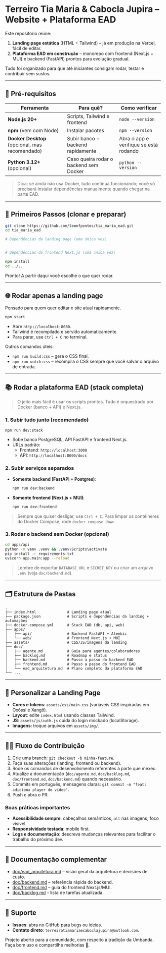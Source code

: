 # Terreiro Tia Maria & Cabocla Jupira – Website + Plataforma EAD

Este repositório reúne:

1. **Landing page estática** (HTML + Tailwind) – já em produção na Vercel, fácil de editar.
2. **Plataforma EAD em construção** – monorepo com frontend (Next.js + MUI) e backend (FastAPI) prontos para evolução gradual.

Tudo foi organizado para que até iniciantes consigam rodar, testar e contribuir sem sustos.

---

## 🧰 Pré-requisitos

| Ferramenta | Para quê? | Como verificar |
|------------|-----------|----------------|
| **Node.js 20+** | Scripts, Tailwind e frontend | `node --version` |
| **npm** (vem com Node) | Instalar pacotes | `npm --version` |
| **Docker Desktop** (opcional, mas recomendado) | Subir banco + backend rapidamente | Abra o app e verifique se está rodando |
| **Python 3.12+** (opcional) | Caso queira rodar o backend sem Docker | `python --version` |

> Dica: se ainda não usa Docker, tudo continua funcionando; você só precisará instalar dependências manualmente quando chegar na parte EAD.

---

## 🚀 Primeiros Passos (clonar e preparar)

```bash
git clone https://github.com/leonfpontes/tia_maria_ead.git
cd tia_maria_ead

# Dependências da landing page (uma única vez)


# Dependências do frontend Next.js (uma única vez)

npm install
cd ../..
```

Pronto! A partir daqui você escolhe o que quer rodar.

---

## 🌐 Rodar apenas a landing page

Pensado para quem quer editar o site atual rapidamente.

```bash
npm start
```

- Abre `http://localhost:8080`.
- Tailwind é recompilado e servido automaticamente.
- Para parar, use `Ctrl + C` no terminal.

Outros comandos úteis:

- `npm run build:css` – gera o CSS final.
- `npm run watch:css` – recompila o CSS sempre que você salvar o arquivo de entrada.

---

## 📚 Rodar a plataforma EAD (stack completa)

> O jeito mais fácil é usar os scripts prontos. Tudo é orquestrado por Docker (banco + API) e Next.js.

### 1. Subir tudo junto (recomendado)

```bash
npm run dev:stack
```

- Sobe banco PostgreSQL, API FastAPI e frontend Next.js.
- URLs padrão:
  - Frontend: `http://localhost:3000`
  - API: `http://localhost:8000/docs`

### 2. Subir serviços separados

- **Somente backend (FastAPI + Postgres)**:
  ```bash
  npm run dev:backend
  ```
- **Somente frontend (Next.js + MUI)**:
  ```bash
  npm run dev:frontend
  ```

> Sempre que quiser desligar, use `Ctrl + C`. Para limpar os contêineres do Docker Compose, rode `docker compose down`.

### 3. Rodar o backend sem Docker (opcional)

```bash
cd apps/api
python -m venv .venv && .venv\Scripts\activate
pip install -r requirements.txt
uvicorn app.main:app --reload
```

> Lembre de exportar `DATABASE_URL` e `SECRET_KEY` ou criar um arquivo `.env` (veja `doc/backend.md`).

---

## 🗂️ Estrutura de Pastas

```
.
├── index.html              # Landing page atual
├── package.json            # Scripts e dependências da landing + automações
├── docker-compose.yml      # Stack EAD (db, api, web)
├── apps/
│   ├── api/                # Backend FastAPI + Alembic
│   └── web/                # Frontend Next.js + MUI
├── assets/                 # CSS/JS/imagens da landing
├── doc/
│   ├── agente.md           # Guia para agentes/colaboradores
│   ├── backlog.md          # Roadmap e status
│   ├── backend.md          # Passo a passo do backend EAD
│   ├── frontend.md         # Passo a passo do frontend EAD
│   └── ead_arquitetura.md  # Plano completo da plataforma EAD
└── ...
```

---

## 🎨 Personalizar a Landing Page

- **Cores e tokens**: `assets/css/main.css` (variáveis CSS inspiradas em Oxóssi e Xangô).
- **Layout**: edite `index.html` usando classes Tailwind.
- **JS**: `assets/js/auth.js` cuida do login mockado (localStorage).
- **Imagens**: troque arquivos em `assets/img/`.

---

## 🧑‍💻 Fluxo de Contribuição

1. Crie uma branch: `git checkout -b minha-feature`.
2. Faça suas alterações (landing, frontend ou backend).
3. Rode os comandos de desenvolvimento referentes à parte que mexeu.
4. Atualize a documentação (`doc/agente.md`, `doc/backlog.md`, `doc/frontend.md`, `doc/backend.md`) quando necessário.
5. Commits em português, mensagens claras: `git commit -m "feat: adiciona player de vídeo"`.
6. Push e abra o PR.

### Boas práticas importantes

- **Acessibilidade sempre**: cabeçalhos semânticos, `alt` nas imagens, foco visível.
- **Responsividade testada**: mobile first.
- **Logs e documentação**: descreva mudanças relevantes para facilitar o trabalho do próximo dev.

---

## 📖 Documentação complementar

- [doc/ead_arquitetura.md](doc/ead_arquitetura.md) – visão geral da arquitetura e decisões de custo.
- [doc/backend.md](doc/backend.md) – referência rápida do backend.
- [doc/frontend.md](doc/frontend.md) – guia do frontend Next.js/MUI.
- [doc/backlog.md](doc/backlog.md) – lista de tarefas atualizada.

---

## 🤝 Suporte

- **Issues**: abra no GitHub para bugs ou ideias.
- **Contato direto**: `terreirotiamariaecaboclajupira@outlook.com`.

Projeto aberto para a comunidade, com respeito à tradição da Umbanda. Faça bom uso e compartilhe melhorias 🙌.

